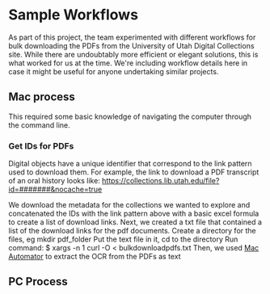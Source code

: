 # Sample Workflows

As part of this project, the team experimented with different workflows for bulk downloading the PDFs from the University of Utah Digital Collections site. While there are undoubtably more efficient or elegant solutions, this is what worked for us at the time. We're including workflow details here in case it might be useful for anyone undertaking similar projects.

## Mac process

This required some basic knowledge of navigating the computer through the command line.

### Get IDs for PDFs

Digital objects have a unique identifier that correspond to the link pattern used to download them. For example, the link to download a PDF transcript of an oral history looks like: https://collections.lib.utah.edu/file?id=#######&nocache=true

We download the metadata for the collections we wanted to explore and concatenated the IDs with the link pattern above with a basic excel formula to create a list of download links.
Next, we created a txt file that contained a list of the download links for the pdf documents.
Create a directory for the files, eg mkdir pdf_folder
Put the text file in it, cd to the directory
Run command: $ xargs -n 1 curl -O < bulkdownloadpdfs.txt
Then, we used [Mac Automator](https://www.engadget.com/2013/02/11/mac-101-use-automater-to-extract-text-from-pdfs/) to extract the OCR from the PDFs as text


## PC Process
